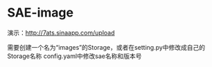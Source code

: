SAE-image
=========

演示：http://7ats.sinaapp.com/upload

需要创建一个名为“images”的Storage，或者在setting.py中修改成自己的Storage名称
config.yaml中修改sae名称和版本号

